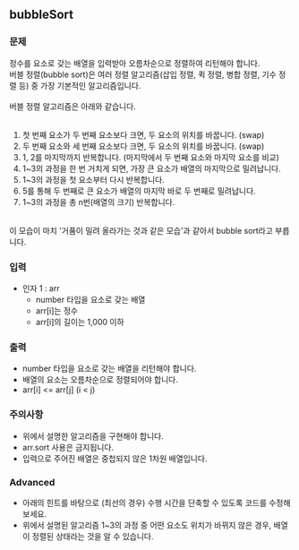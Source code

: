 ## bubbleSort

### 문제

정수를 요소로 갖는 배열을 입력받아 오름차순으로 정렬하여 리턴해야 합니다.<br>
버블 정렬(bubble sort)은 여러 정렬 알고리즘(삽입 정렬, 퀵 정렬, 병합 정렬, 기수 정렬 등) 중 가장 기본적인 알고리즘입니다.<br>
<br>
버블 정렬 알고리즘은 아래와 같습니다.<br>
<br>
1. 첫 번째 요소가 두 번째 요소보다 크면, 두 요소의 위치를 바꿉니다. (swap)<br>
2. 두 번째 요소와 세 번째 요소보다 크면, 두 요소의 위치를 바꿉니다. (swap)<br>
3. 1, 2를 마지막까지 반복합니다. (마지막에서 두 번째 요소와 마지막 요소를 비교)<br>
4. 1~3의 과정을 한 번 거치게 되면, 가장 큰 요소가 배열의 마지막으로 밀려납니다.<br>
5. 1~3의 과정을 첫 요소부터 다시 반복합니다.<br>
6. 5를 통해 두 번째로 큰 요소가 배열의 마지막 바로 두 번째로 밀려납니다.<br>
7. 1~3의 과정을 총 n번(배열의 크기) 반복합니다.<br>
<br>
이 모습이 마치 '거품이 밀려 올라가는 것과 같은 모습'과 같아서 bubble sort라고 부릅니다.<br>

### 입력

* 인자 1 : arr
  - number 타입을 요소로 갖는 배열
  - arr[i]는 정수
  - arr[i]의 길이는 1,000 이하

### 출력

* number 타입을 요소로 갖는 배열을 리턴해야 합니다.
* 배열의 요소는 오름차순으로 정렬되어야 합니다.
* arr[i] <= arr[j] (i < j)

### 주의사항

* 위에서 설명한 알고리즘을 구현해야 합니다.
* arr.sort 사용은 금지됩니다.
* 입력으로 주어진 배열은 중첩되지 않은 1차원 배열입니다.

### Advanced

* 아래의 힌트를 바탕으로 (최선의 경우) 수행 시간을 단축할 수 있도록 코드를 수정해보세요.
* 위에서 설명된 알고리즘 1~3의 과정 중 어떤 요소도 위치가 바뀌지 않은 경우, 배열이 정렬된 상태라는 것을 알 수 있습니다.
